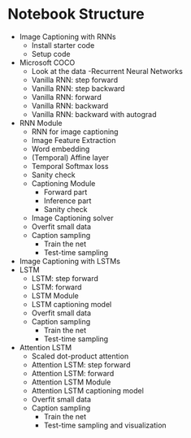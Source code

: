 # Notebook Structure
- Image Captioning with RNNs
    - Install starter code
    - Setup code
- Microsoft COCO
    - Look at the data
-Recurrent Neural Networks
    - Vanilla RNN: step forward
    - Vanilla RNN: step backward
    - Vanilla RNN: forward
    - Vanilla RNN: backward
    - Vanilla RNN: backward with autograd
- RNN Module
  - RNN for image captioning
  - Image Feature Extraction
  - Word embedding
  - (Temporal) Affine layer
  - Temporal Softmax loss
   - Sanity check
  - Captioning Module
    - Forward part
    - Inference part
    - Sanity check
  - Image Captioning solver
  - Overfit small data
  - Caption sampling
    - Train the net
    - Test-time sampling
- Image Captioning with LSTMs
- LSTM
  - LSTM: step forward
  - LSTM: forward
  - LSTM Module
  - LSTM captioning model
  - Overfit small data
  - Caption sampling
    - Train the net
    - Test-time sampling
- Attention LSTM
  - Scaled dot-product attention
  - Attention LSTM: step forward
  - Attention LSTM: forward
  - Attention LSTM Module
  - Attention LSTM captioning model
  - Overfit small data
  - Caption sampling
    - Train the net
    - Test-time sampling and visualization
